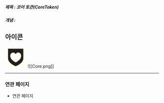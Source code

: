 ##### 제목 : 코어 토큰(CoreToken)
##### 개념 : 
## 아이콘
<img src="\Assets\Core.png"/>
![[Core.png]]

--- 

### 연관 페이지
- 연관 페이지
